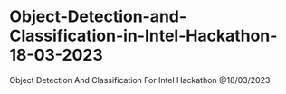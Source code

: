 # Object-Detection-and-Classification-in-Intel-Hackathon-18-03-2023
Object Detection And Classification For Intel Hackathon @18/03/2023
